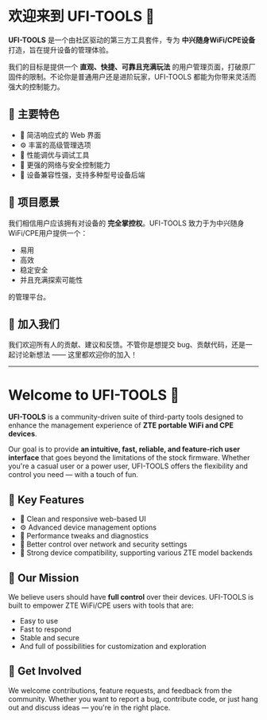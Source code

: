 # 欢迎来到 UFI-TOOLS 👋

**UFI-TOOLS** 是一个由社区驱动的第三方工具套件，专为 **中兴随身WiFi/CPE设备** 打造，旨在提升设备的管理体验。

我们的目标是提供一个 **直观、快捷、可靠且充满玩法** 的用户管理页面，打破原厂固件的限制。不论你是普通用户还是进阶玩家，UFI-TOOLS 都能为你带来灵活而强大的控制能力。

## 🌟 主要特色

* 📱 简洁响应式的 Web 界面
* ⚙️ 丰富的高级管理选项
* 🚀 性能调优与调试工具
* 🔐 更强的网络与安全控制能力
* 🧩 设备兼容性强，支持多种型号设备后端

## 🧭 项目愿景

我们相信用户应该拥有对设备的 **完全掌控权**。UFI-TOOLS 致力于为中兴随身WiFi/CPE用户提供一个：

* 易用
* 高效
* 稳定安全
* 并且充满探索可能性

的管理平台。

## 💬 加入我们

我们欢迎所有人的贡献、建议和反馈。不管你是想提交 bug、贡献代码，还是一起讨论新想法 —— 这里都欢迎你的加入！

---

# Welcome to UFI-TOOLS 👋

**UFI-TOOLS** is a community-driven suite of third-party tools designed to enhance the management experience of **ZTE portable WiFi and CPE devices**.

Our goal is to provide **an intuitive, fast, reliable, and feature-rich user interface** that goes beyond the limitations of the stock firmware. Whether you're a casual user or a power user, UFI-TOOLS offers the flexibility and control you need — with a touch of fun.

## 🌟 Key Features

* 📱 Clean and responsive web-based UI
* ⚙️ Advanced device management options
* 🚀 Performance tweaks and diagnostics
* 🔐 Better control over network and security settings
* 🧩 Strong device compatibility, supporting various ZTE model backends

## 🧭 Our Mission

We believe users should have **full control** over their devices. UFI-TOOLS is built to empower ZTE WiFi/CPE users with tools that are:

* Easy to use
* Fast to respond
* Stable and secure
* And full of possibilities for customization and exploration

## 💬 Get Involved

We welcome contributions, feature requests, and feedback from the community. Whether you want to report a bug, contribute code, or just hang out and discuss ideas — you're in the right place.
